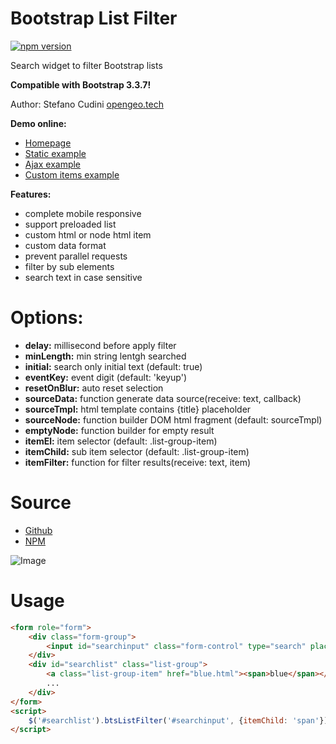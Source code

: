 Bootstrap List Filter
============

[![npm version](https://badge.fury.io/js/bootstrap-list-filter.svg)](https://badge.fury.io/js/bootstrap-list-filter)

Search widget to filter Bootstrap lists

**Compatible with Bootstrap 3.3.7!**

Author: Stefano Cudini [opengeo.tech](https://opengeo.tech/)

**Demo online:**
* [Homepage](https://opengeo.tech/bootstrap-list-filter/)
* [Static example](https://opengeo.tech/bootstrap-list-filter/examples/static.html)
* [Ajax example](https://opengeo.tech/bootstrap-list-filter/examples/dynamic-list-search.html)
* [Custom items example](https://opengeo.tech/bootstrap-list-filter/examples/custom-list-item.html)

**Features:**
* complete mobile responsive
* support preloaded list
* custom html or node html item
* custom data format
* prevent parallel requests
* filter by sub elements
* search text in case sensitive


# Options:
* **delay:**       millisecond before apply filter
* **minLength:**   min string lentgh searched
* **initial:**     search only initial text (default: true)
* **eventKey:**    event digit (default: 'keyup')
* **resetOnBlur:** auto reset selection
* **sourceData:**  function generate data source(receive: text, callback)
* **sourceTmpl:**  html template contains {title} placeholder
* **sourceNode:**  function builder DOM html fragment (default: sourceTmpl)
* **emptyNode:**   function builder for empty result
* **itemEl:**      item selector (default: .list-group-item)
* **itemChild:**   sub item selector (default: .list-group-item)
* **itemFilter:**  function for filter results(receive: text, item)

# Source
* [Github](https://github.com/stefanocudini/bootstrap-list-filter)
* [NPM](https://npmjs.org/package/bootstrap-list-filter)  

![Image](https://raw.githubusercontent.com/stefanocudini/bootstrap-list-filter/master/images/bootstrap-list-filter.png)

# Usage
```html
<form role="form">
	<div class="form-group">
		<input id="searchinput" class="form-control" type="search" placeholder="Search..." />
	</div>
	<div id="searchlist" class="list-group">
		<a class="list-group-item" href="blue.html"><span>blue</span></a>
		...
	</div>
</form>
<script>
	$('#searchlist').btsListFilter('#searchinput', {itemChild: 'span'});
</script>
```
